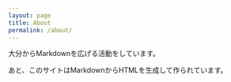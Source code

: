 ```yaml
---
layout: page
title: About
permalink: /about/
---
```


大分からMarkdownを広げる活動をしています。

あと、このサイトはMarkdownからHTMLを生成して作られています。